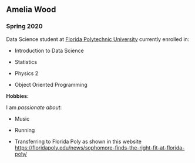 ## Amelia Wood

### Spring 2020 

Data Science student at [Florida Polytechnic University](https://www.floridapoly.edu) currently enrolled in: 

- Introduction to Data Science

- Statistics

- Physics 2

- Object Oriented Programming

**Hobbies:**

I am _passionate about_: 

- Music

- Running

- Transferring to Florida Poly as shown in this website <https://floridapoly.edu/news/sophomore-finds-the-right-fit-at-florida-poly/>
